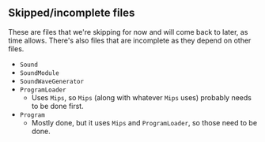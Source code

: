 ## Skipped/incomplete files

These are files that we're skipping for now and will come back to later, as time allows.
There's also files that are incomplete as they depend on other files.

* `Sound`
* `SoundModule`
* `SoundWaveGenerator`
* `ProgramLoader`
  * Uses `Mips`, so `Mips` (along with whatever `Mips` uses) probably needs to be done first.
* `Program`
  * Mostly done, but it uses `Mips` and `ProgramLoader`, so those need to be done.